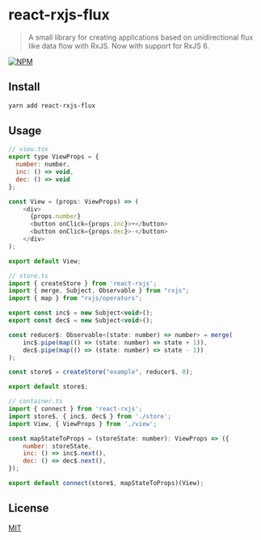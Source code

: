 # react-rxjs-flux

> A small library for creating applications based on unidirectional flux like data flow with RxJS. Now with support for RxJS 6.

[![NPM](https://nodei.co/npm/react-rxjs-flux.png?compact=true)](https://npmjs.org/package/react-rxjs-flux)

## Install

```bash
yarn add react-rxjs-flux
```

## Usage

```js
// view.tsx
export type ViewProps = {
  number: number,
  inc: () => void,
  dec: () => void
};

const View = (props: ViewProps) => (
    <div>
      {props.number}
      <button onClick={props.inc}>+</button>
      <button onClick={props.dec}>-</button>
    </div>
);

export default View;
```

```js
// store.ts
import { createStore } from 'react-rxjs';
import { merge, Subject, Observable } from "rxjs";
import { map } from "rxjs/operators";

export const inc$ = new Subject<void>();
export const dec$ = new Subject<void>();

const reducer$: Observable<(state: number) => number> = merge(
    inc$.pipe(map(() => (state: number) => state + 1)),
    dec$.pipe(map(() => (state: number) => state - 1))
);

const store$ = createStore("example", reducer$, 0);

export default store$;
```

```js
// container.ts
import { connect } from 'react-rxjs';
import store$, { inc$, dec$ } from './store';
import View, { ViewProps } from './view';

const mapStateToProps = (storeState: number): ViewProps => ({
    number: storeState,
    inc: () => inc$.next(),
    dec: () => dec$.next(),
});

export default connect(store$, mapStateToProps)(View);
```

## License

[MIT](http://vjpr.mit-license.org)
